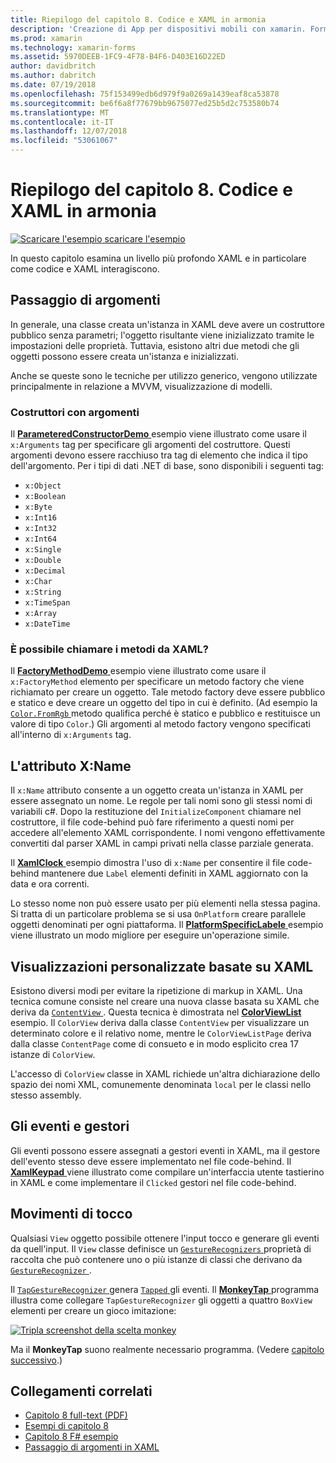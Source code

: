 ```yaml
---
title: Riepilogo del capitolo 8. Codice e XAML in armonia
description: 'Creazione di App per dispositivi mobili con xamarin. Forms: riepilogo del capitolo 8. Codice e XAML in armonia'
ms.prod: xamarin
ms.technology: xamarin-forms
ms.assetid: 5970DEEB-1FC9-4F78-B4F6-D403E16D22ED
author: davidbritch
ms.author: dabritch
ms.date: 07/19/2018
ms.openlocfilehash: 75f153499edb6d979f9a0269a1439eaf8ca53878
ms.sourcegitcommit: be6f6a8f77679bb9675077ed25b5d2c753580b74
ms.translationtype: MT
ms.contentlocale: it-IT
ms.lasthandoff: 12/07/2018
ms.locfileid: "53061067"
---
```

# <a name="summary-of-chapter-8-code-and-xaml-in-harmony"></a>Riepilogo del capitolo 8. Codice e XAML in armonia

[![Scaricare l'esempio](~/media/shared/download.png) scaricare l'esempio](https://github.com/xamarin/xamarin-forms-book-samples/tree/master/Chapter08)

In questo capitolo esamina un livello più profondo XAML e in particolare come codice e XAML interagiscono.

## <a name="passing-arguments"></a>Passaggio di argomenti

In generale, una classe creata un'istanza in XAML deve avere un costruttore pubblico senza parametri; l'oggetto risultante viene inizializzato tramite le impostazioni delle proprietà. Tuttavia, esistono altri due metodi che gli oggetti possono essere creata un'istanza e inizializzati.

Anche se queste sono le tecniche per utilizzo generico, vengono utilizzate principalmente in relazione a MVVM, visualizzazione di modelli.

### <a name="constructors-with-arguments"></a>Costruttori con argomenti

Il [ **ParameteredConstructorDemo** ](https://github.com/xamarin/xamarin-forms-book-samples/tree/master/Chapter08/ParameteredConstructorDemo) esempio viene illustrato come usare il `x:Arguments` tag per specificare gli argomenti del costruttore. Questi argomenti devono essere racchiuso tra tag di elemento che indica il tipo dell'argomento. Per i tipi di dati .NET di base, sono disponibili i seguenti tag:

- `x:Object`
- `x:Boolean`
- `x:Byte`
- `x:Int16`
- `x:Int32`
- `x:Int64`
- `x:Single`
- `x:Double`
- `x:Decimal`
- `x:Char`
- `x:String`
- `x:TimeSpan`
- `x:Array`
- `x:DateTime`

### <a name="can-i-call-methods-from-xaml"></a>È possibile chiamare i metodi da XAML?

Il [ **FactoryMethodDemo** ](https://github.com/xamarin/xamarin-forms-book-samples/tree/master/Chapter08/FactoryMethodDemo) esempio viene illustrato come usare il `x:FactoryMethod` elemento per specificare un metodo factory che viene richiamato per creare un oggetto. Tale metodo factory deve essere pubblico e statico e deve creare un oggetto del tipo in cui è definito. (Ad esempio la [ `Color.FromRgb` ](xref:Xamarin.Forms.Color.FromRgb(System.Double,System.Double,System.Double)) metodo qualifica perché è statico e pubblico e restituisce un valore di tipo `Color`.) Gli argomenti al metodo factory vengono specificati all'interno di `x:Arguments` tag.

## <a name="the-xname-attribute"></a>L'attributo X:Name

Il `x:Name` attributo consente a un oggetto creata un'istanza in XAML per essere assegnato un nome. Le regole per tali nomi sono gli stessi nomi di variabili c#. Dopo la restituzione del `InitializeComponent` chiamare nel costruttore, il file code-behind può fare riferimento a questi nomi per accedere all'elemento XAML corrispondente. I nomi vengono effettivamente convertiti dal parser XAML in campi privati nella classe parziale generata.

Il [ **XamlClock** ](https://github.com/xamarin/xamarin-forms-book-samples/tree/master/Chapter08/XamlClock) esempio dimostra l'uso di `x:Name` per consentire il file code-behind mantenere due `Label` elementi definiti in XAML aggiornato con la data e ora correnti.

Lo stesso nome non può essere usato per più elementi nella stessa pagina. Si tratta di un particolare problema se si usa `OnPlatform` creare parallele oggetti denominati per ogni piattaforma. Il [ **PlatformSpecificLabele** ](https://github.com/xamarin/xamarin-forms-book-samples/tree/master/Chapter08/PlatformSpecificLabels) esempio viene illustrato un modo migliore per eseguire un'operazione simile.

## <a name="custom-xaml-based-views"></a>Visualizzazioni personalizzate basate su XAML

Esistono diversi modi per evitare la ripetizione di markup in XAML. Una tecnica comune consiste nel creare una nuova classe basata su XAML che deriva da [ `ContentView` ](xref:Xamarin.Forms.ContentView). Questa tecnica è dimostrata nel [ **ColorViewList** ](https://github.com/xamarin/xamarin-forms-book-samples/tree/master/Chapter08/ColorViewList) esempio. Il `ColorView` deriva dalla classe `ContentView` per visualizzare un determinato colore e il relativo nome, mentre le `ColorViewListPage` deriva dalla classe `ContentPage` come di consueto e in modo esplicito crea 17 istanze di `ColorView`.

L'accesso di `ColorView` classe in XAML richiede un'altra dichiarazione dello spazio dei nomi XML, comunemente denominata `local` per le classi nello stesso assembly.

## <a name="events-and-handlers"></a>Gli eventi e gestori

Gli eventi possono essere assegnati a gestori eventi in XAML, ma il gestore dell'evento stesso deve essere implementato nel file code-behind. Il [ **XamlKeypad** ](https://github.com/xamarin/xamarin-forms-book-samples/tree/master/Chapter08/XamlKeypad) viene illustrato come compilare un'interfaccia utente tastierino in XAML e come implementare il `Clicked` gestori nel file code-behind.

## <a name="tap-gestures"></a>Movimenti di tocco

Qualsiasi `View` oggetto possibile ottenere l'input tocco e generare gli eventi da quell'input. Il `View` classe definisce un [ `GestureRecognizers` ](xref:Xamarin.Forms.View.GestureRecognizers) proprietà di raccolta che può contenere uno o più istanze di classi che derivano da [ `GestureRecognizer` ](xref:Xamarin.Forms.GestureRecognizer).

Il [ `TapGestureRecognizer` ](xref:Xamarin.Forms.TapGestureRecognizer) genera [ `Tapped` ](xref:Xamarin.Forms.TapGestureRecognizer.Tapped) gli eventi. Il [ **MonkeyTap** ](https://github.com/xamarin/xamarin-forms-book-samples/tree/master/Chapter08/MonkeyTap) programma illustra come collegare `TapGestureRecognizer` gli oggetti a quattro `BoxView` elementi per creare un gioco imitazione:

[![Tripla screenshot della scelta monkey](images/ch08fg07-small.png "imitazione Game")](images/ch08fg07-large.png#lightbox "imitazione gioco")

Ma il **MonkeyTap** suono realmente necessario programma. (Vedere [capitolo successivo](chapter09.md).)

## <a name="related-links"></a>Collegamenti correlati

- [Capitolo 8 full-text (PDF)](https://download.xamarin.com/developer/xamarin-forms-book/XamarinFormsBook-Ch08-Apr2016.pdf)
- [Esempi di capitolo 8](https://github.com/xamarin/xamarin-forms-book-samples/tree/master/Chapter08)
- [Capitolo 8 F# esempio](https://github.com/xamarin/xamarin-forms-book-samples/tree/master/Chapter08/FS/XamlKeypad)
- [Passaggio di argomenti in XAML](~/xamarin-forms/xaml/passing-arguments.md)
